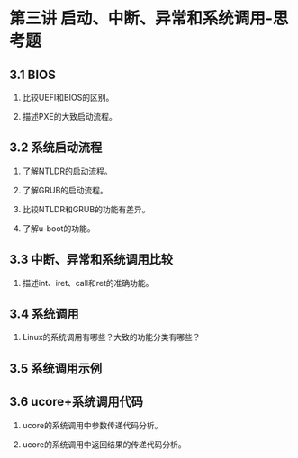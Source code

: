# 第三讲 启动、中断、异常和系统调用-思考题

## 3.1 BIOS

 1. 比较UEFI和BIOS的区别。
 
 1. 描述PXE的大致启动流程。

## 3.2 系统启动流程

 1. 了解NTLDR的启动流程。
 
 1. 了解GRUB的启动流程。
 
 1. 比较NTLDR和GRUB的功能有差异。
 
 1. 了解u-boot的功能。
## 3.3 中断、异常和系统调用比较
 1. 描述int、iret、call和ret的准确功能。
 
## 3.4 系统调用
 1. Linux的系统调用有哪些？大致的功能分类有哪些？
 
## 3.5 系统调用示例
## 3.6 ucore+系统调用代码
 1. ucore的系统调用中参数传递代码分析。
 
 1. ucore的系统调用中返回结果的传递代码分析。
 
